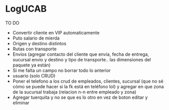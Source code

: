 # LogUCAB
TO DO
- Convertir cliente en VIP automaticamente
- Puto salario de mierda
- Origen y destino distintos
- Rutas con transporte
- Envíos (agregar contacto del cliente que envia, fecha de entrega, sucursal envio y destino y tipo de transporte.. las dimensiones del paquete ya están)
- Si me falta un campo no borrar todo lo anterior
- usuario (solo CRUD)
- Poner el telefono a los crud de empleados, clientes, sucursal (que no sé cómo se puede hacer si la fk está en teléfono lol) y agregar en que zona de la sucursal trabaja (relacion n-n entre empleado y zona)
- Agregar tuerquita y no se que es lo otro en vez de boton editar y eliminar 
